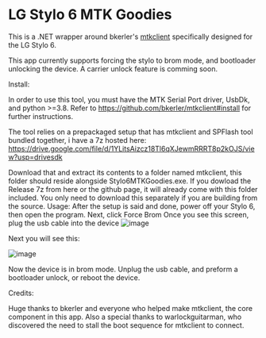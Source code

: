 # LG Stylo 6 MTK Goodies

This is a .NET wrapper around bkerler's [mtkclient](https://github.com/bkerler/mtkclient)
specifically designed for the LG Stylo 6.

This app currently supports forcing the stylo to brom mode, and bootloader unlocking the device. A carrier unlock feature is comming soon.

Install:

In order to use this tool, you must have the MTK Serial Port driver, UsbDk, and python >=3.8.
Refer to https://github.com/bkerler/mtkclient#install for further instructions.


The tool relies on a prepackaged setup that has mtkclient and SPFlash tool bundled together, i have a 7z hosted here:
https://drive.google.com/file/d/1YLitsAizcz18Tl6qXJewmRRRT8p2kOJS/view?usp=drivesdk

Download that and extract its contents to a folder named mtkclient, this folder should reside alongside Stylo6MTKGoodies.exe.
If you dowload the Release 7z from here or the github page, it will already come with this folder included.
You only need to download this separately if you are building from the source.
Usage:
After the setup is said and done, power off your Stylo 6, then open the program. 
Next, click Force Brom
Once you see this screen, plug the usb cable into the device
![image](https://user-images.githubusercontent.com/78676320/159809101-3618a1f3-8962-4615-96f1-b3059cef66ee.png)

Next you will see this:

![image](https://user-images.githubusercontent.com/78676320/159809222-4db3b2bd-bbc0-409d-bbc4-63a0f505e518.png)

Now the device is in brom mode.
Unplug the usb cable, and preform a bootloader unlock, or reboot the device.

Credits:

Huge thanks to bkerler and everyone who helped make mtkclient, the core component in this app.
Also a special thanks to warlockguitarman, who discovered the need to stall the boot sequence for mtkclient to connect.
